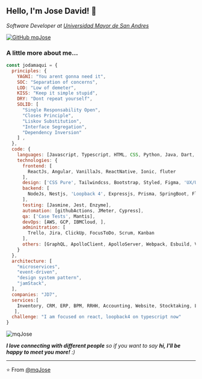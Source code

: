 <h2>Hello, I'm Jose David! 🔭</h2>
<!--
<img align='right' src="https://media.giphy.com/media/gOQ6EgtAiwXde/giphy.gif" width="230">
-->
<p><em>Software Developer at <a href="https://www.umsa.bo/">Universidad Mayor de San Andres</a>
  </br>
  <!--
  Developer Consultant at 
  <a href="https://tutator.net/">
    Tutator
  </a>
  -->
</em></p>

[![GitHub mqJose](https://img.shields.io/github/followers/thaiane?label=follow&style=social)](https://github.com/mqJose)

### A little more about me...  

```javascript
const jodamaqui = {
  principles: {
    YAGNI: "You arent gonna need it", 
    SOC: "Separation of concerns", 
    LOD: "Low of demeter", 
    KISS: "Keep it simple stupid",  
    DRY: "Dont repeat yourself",
    SOLID: [
      "Single Responsability Open",
      "Closes Principle",
      "Liskov Substitution",
      "Interface Segregation",
      "Dependency Inversion"
    ] ,
  },
  code: {
    languages: [Javascript, Typescript, HTML, CSS, Python, Java, Dart, php],
    technologies: {
      frontend: [
        ReactJs, Angular, VanillaJs, ReactNative, Ionic, fluter
      ],
      design: ['CSS Pure', Tailwindcss, Bootstrap, Styled, Figma, 'UX/UI'],
      backend: [
        NodeJs, Nestjs, 'Loopback 4', Expressjs, Prisma, SpringBoot, Flask, Laravel
      ],
      testing: [Jasmine, Jest, Enzyme],
      automation: [githubActions, JMeter, Cypress],
      qa: ['Case Tests', Mantis],
      devOps: [AWS, GCP, IBMCloud, ],
      adminitration: [
        Trello, Jira, ClickUp, FocusToDo, Scrum, Kanban
      ],
      others: [GraphQL, ApolloClient, ApolloServer, Webpack, Esbuild, Vite]
    }
  },
  architecture: [
    "microservices", 
    "event-driven", 
    "design system pattern", 
    "jamStack",
  ],
  companies: "JD7",
  services:[
    Inventory, CRM, ERP, BPM, RRHH, Accounting, Website, Stocktaking, LandingPage, Support
   ],
  challenge: "I am focused on react, loopback4 on typescript now"
}
```
<p><img align="center" src="https://github-readme-stats.vercel.app/api/top-langs?username=mqJose&show_icons=true&theme=dark&locale=en&layout=compact" alt="mqJose" /></p>

<em><b>I love connecting with different people</b> so if you want to say <b>hi, I'll be happy to meet you more!</b> :)</em>

---
⭐️ From [@mqJose](https://github.com/mqJose)

<!--
**mqJose/mqJose** is a ✨ _special_ ✨ repository because its `README.md` (this file) appears on your GitHub profile.

Here are some ideas to get you started:

- 🔭 I’m currently working on ...
- 🌱 I’m currently learning ...
- 👯 I’m looking to collaborate on ...
- 🤔 I’m looking for help with ...
- 💬 Ask me about ...
- 📫 How to reach me: ...
- 😄 Pronouns: ...
- ⚡ Fun fact: ...
-->
